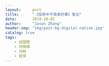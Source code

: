 ```yaml
---
layout:     post
title:      "《投资中不简单的事》笔记"
date:       2019-10-02 
author:     "Jason Zhang"
header-img: "img/post-bg-digital-native.jpg"
catalog: true
tags:
    - 邱国鹭
    - 邓晓峰
    - 冯柳
    - 投资
---
```



